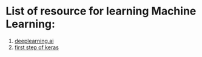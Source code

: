 # List of resource for learning Machine Learning:
1. [deeplearning.ai](https://www.deeplearning.ai/)
2. [first step of keras](https://machinelearningmastery.com/tutorial-first-neural-network-python-keras/)
